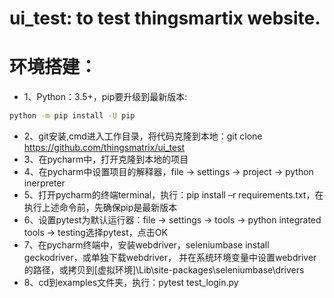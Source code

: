 # ui_test: to test thingsmartix website.
# 环境搭建：
* 1、Python：3.5+，pip要升级到最新版本:
```bash
python -m pip install -U pip
```
* 2、git安装,cmd进入工作目录，将代码克隆到本地：git clone https://github.com/thingsmatrix/ui_test
* 3、在pycharm中，打开克隆到本地的项目
* 4、在pycharm中设置项目的解释器，file -> settings -> project -> python inerpreter
* 5、打开pycharm的终端terminal，执行：pip install –r requirements.txt，在执行上述命令前，先确保pip是最新版本
* 6、设置pytest为默认运行器：file -> settings -> tools -> python integrated tools -> testing选择pytest，点击OK
* 7、在pycharm终端中，安装webdriver，seleniumbase install geckodriver，或单独下载webdriver，
并在系统环境变量中设置webdriver的路径，或拷贝到[虚拟环境]\Lib\site-packages\seleniumbase\drivers
* 8、cd到examples文件夹，执行：pytest test_login.py
